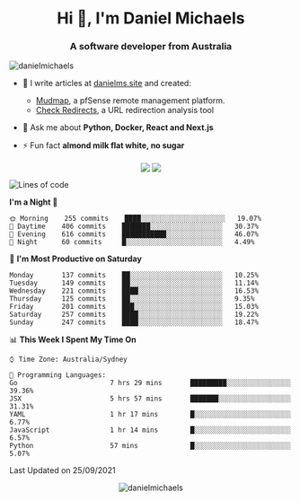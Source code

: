 <h1 align="center">Hi 👋, I'm Daniel Michaels</h1>
<h3 align="center">A software developer from Australia</h3>
<p align="left"> <img src="https://komarev.com/ghpvc/?username=danielmichaels" alt="danielmichaels" /> </p>

- 📝 I write articles at [danielms.site](https://danielms.site?ref=danielmichaels-github) and created:
    - [Mudmap](https://mudmap.io?ref=danielmichaels-github), a pfSense remote management platform.
    - [Check Redirects](https://www.check-redirects.com?ref=danielmichaels-github), a URL redirection analysis tool
- 💬 Ask me about **Python, Docker, React and Next.js**

- ⚡ Fun fact **almond milk flat white, no sugar**

<p align="center">
<a href="https://twitter.com/dansult" target="_blank"><img align="center" src="https://img.shields.io/badge/twitter-%231DA1F2.svg?&style=for-the-badge&logo=twitter&logoColor=white"></a>
<a href="https://linkedin.com/in/daniel-michaels" target="_blank"><img align="center" src="https://img.shields.io/badge/linkedin-%230077B5.svg?&style=for-the-badge&logo=linkedin&logoColor=white"></a>
</p>

<!--START_SECTION:waka-->
![Lines of code](https://img.shields.io/badge/From%20Hello%20World%20I%27ve%20Written-388796%20lines%20of%20code-blue)

**I'm a Night 🦉** 

```text
🌞 Morning    255 commits    ████░░░░░░░░░░░░░░░░░░░░░   19.07% 
🌆 Daytime    406 commits    ███████░░░░░░░░░░░░░░░░░░   30.37% 
🌃 Evening    616 commits    ███████████░░░░░░░░░░░░░░   46.07% 
🌙 Night      60 commits     █░░░░░░░░░░░░░░░░░░░░░░░░   4.49%

```
📅 **I'm Most Productive on Saturday** 

```text
Monday       137 commits    ██░░░░░░░░░░░░░░░░░░░░░░░   10.25% 
Tuesday      149 commits    ██░░░░░░░░░░░░░░░░░░░░░░░   11.14% 
Wednesday    221 commits    ████░░░░░░░░░░░░░░░░░░░░░   16.53% 
Thursday     125 commits    ██░░░░░░░░░░░░░░░░░░░░░░░   9.35% 
Friday       201 commits    ███░░░░░░░░░░░░░░░░░░░░░░   15.03% 
Saturday     257 commits    ████░░░░░░░░░░░░░░░░░░░░░   19.22% 
Sunday       247 commits    ████░░░░░░░░░░░░░░░░░░░░░   18.47%

```


📊 **This Week I Spent My Time On** 

```text
⌚︎ Time Zone: Australia/Sydney

💬 Programming Languages: 
Go                       7 hrs 29 mins       █████████░░░░░░░░░░░░░░░░   39.36% 
JSX                      5 hrs 57 mins       ███████░░░░░░░░░░░░░░░░░░   31.31% 
YAML                     1 hr 17 mins        █░░░░░░░░░░░░░░░░░░░░░░░░   6.77% 
JavaScript               1 hr 14 mins        █░░░░░░░░░░░░░░░░░░░░░░░░   6.57% 
Python                   57 mins             █░░░░░░░░░░░░░░░░░░░░░░░░   5.07%

```


 Last Updated on 25/09/2021
<!--END_SECTION:waka-->

<p align="center"> <img src="https://github-readme-stats.vercel.app/api?username=danielmichaels&show_icons=true" alt="danielmichaels" /> </p>

